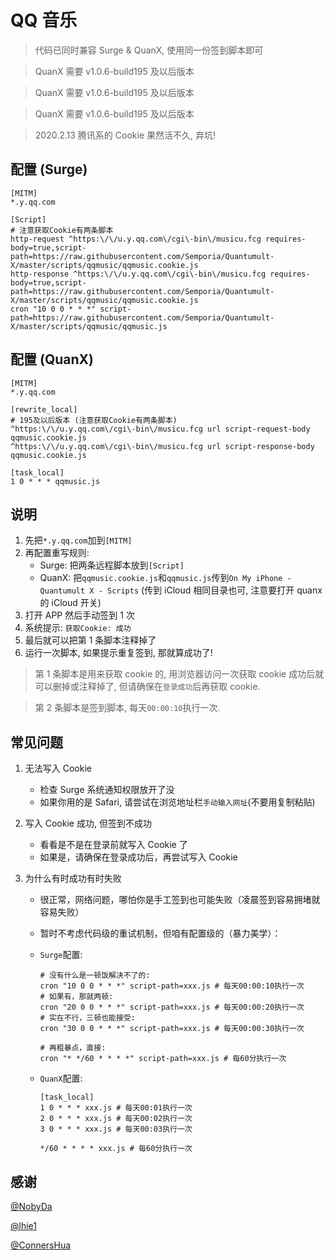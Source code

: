 # QQ 音乐

> 代码已同时兼容 Surge & QuanX, 使用同一份签到脚本即可

> QuanX 需要 v1.0.6-build195 及以后版本

> QuanX 需要 v1.0.6-build195 及以后版本

> QuanX 需要 v1.0.6-build195 及以后版本

> 2020.2.13 腾讯系的 Cookie 果然活不久, 弃坑!

## 配置 (Surge)

```properties
[MITM]
*.y.qq.com

[Script]
# 注意获取Cookie有两条脚本
http-request ^https:\/\/u.y.qq.com\/cgi\-bin\/musicu.fcg requires-body=true,script-path=https://raw.githubusercontent.com/Semporia/Quantumult-X/master/scripts/qqmusic/qqmusic.cookie.js
http-response ^https:\/\/u.y.qq.com\/cgi\-bin\/musicu.fcg requires-body=true,script-path=https://raw.githubusercontent.com/Semporia/Quantumult-X/master/scripts/qqmusic/qqmusic.cookie.js
cron "10 0 0 * * *" script-path=https://raw.githubusercontent.com/Semporia/Quantumult-X/master/scripts/qqmusic/qqmusic.js
```

## 配置 (QuanX)

```properties
[MITM]
*.y.qq.com

[rewrite_local]
# 195及以后版本 (注意获取Cookie有两条脚本)
^https:\/\/u.y.qq.com\/cgi\-bin\/musicu.fcg url script-request-body qqmusic.cookie.js
^https:\/\/u.y.qq.com\/cgi\-bin\/musicu.fcg url script-response-body qqmusic.cookie.js

[task_local]
1 0 * * * qqmusic.js
```

## 说明

1. 先把`*.y.qq.com`加到`[MITM]`
2. 再配置重写规则:
   - Surge: 把两条远程脚本放到`[Script]`
   - QuanX: 把`qqmusic.cookie.js`和`qqmusic.js`传到`On My iPhone - Quantumult X - Scripts` (传到 iCloud 相同目录也可, 注意要打开 quanx 的 iCloud 开关)
3. 打开 APP 然后手动签到 1 次
4. 系统提示: `获取Cookie: 成功`
5. 最后就可以把第 1 条脚本注释掉了
6. 运行一次脚本, 如果提示重复签到, 那就算成功了!

> 第 1 条脚本是用来获取 cookie 的, 用浏览器访问一次获取 cookie 成功后就可以删掉或注释掉了, 但请确保在`登录成功`后再获取 cookie.

> 第 2 条脚本是签到脚本, 每天`00:00:10`执行一次.

## 常见问题

1. 无法写入 Cookie

   - 检查 Surge 系统通知权限放开了没
   - 如果你用的是 Safari, 请尝试在浏览地址栏`手动输入网址`(不要用复制粘贴)

2. 写入 Cookie 成功, 但签到不成功

   - 看看是不是在登录前就写入 Cookie 了
   - 如果是，请确保在登录成功后，再尝试写入 Cookie

3. 为什么有时成功有时失败

   - 很正常，网络问题，哪怕你是手工签到也可能失败（凌晨签到容易拥堵就容易失败）
   - 暂时不考虑代码级的重试机制，但咱有配置级的（暴力美学）：

   - `Surge`配置:

     ```properties
     # 没有什么是一顿饭解决不了的:
     cron "10 0 0 * * *" script-path=xxx.js # 每天00:00:10执行一次
     # 如果有，那就两顿:
     cron "20 0 0 * * *" script-path=xxx.js # 每天00:00:20执行一次
     # 实在不行，三顿也能接受:
     cron "30 0 0 * * *" script-path=xxx.js # 每天00:00:30执行一次

     # 再粗暴点，直接:
     cron "* */60 * * * *" script-path=xxx.js # 每60分执行一次
     ```

   - `QuanX`配置:

     ```properties
     [task_local]
     1 0 * * * xxx.js # 每天00:01执行一次
     2 0 * * * xxx.js # 每天00:02执行一次
     3 0 * * * xxx.js # 每天00:03执行一次

     */60 * * * * xxx.js # 每60分执行一次
     ```

## 感谢

[@NobyDa](https://github.com/NobyDa)

[@lhie1](https://github.com/lhie1)

[@ConnersHua](https://github.com/ConnersHua)

